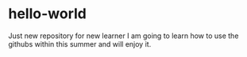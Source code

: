 # hello-world
Just new repository for new learner
I am going to learn how to use the githubs within this summer and will enjoy it.
